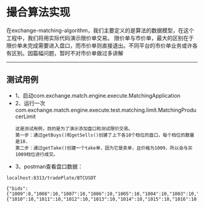 # 撮合算法实现

在exchange-matching-algorithm，我们主要定义的是算法的数据模型，在这个工程中，我们将用实际代码演示限价单交易。
限价单与市价单，最大的区别在于限价单未完成需要进入盘口，而市价单则直接退出。不同平台的市价单业务或许各有区别。因篇幅问题，暂时不对市价单做过多讲解

---

## 测试用例

* 1、启动com.exchange.match.engine.execute.MatchingApplication
* 2、运行一次com.exchange.match.engine.execute.test.matching.limit.MatchingProducerLimit
  ```
  这是测试用例，目的是为了演示添加盘口和测试限价交易。
  第一步：通过getBuys()和getSells()创建了上下各10个档位的盘口，每个档位的数量是10.
  第二步：通过getTake()创建一个take单，因为它是卖单，且价格为1009，所以会与买1009档位进行成交。
  ```
* 3、postman查看盘口数据：

```
localhost:8313/tradePlate/BTCUSDT
  
{"bids":{"1009":8,"1008":10,"1007":10,"1006":10,"1005":10,"1004":10,"1003":10,"1002":10,"1001":10,"1000":10},"asks":{"1010":10,"1011":10,"1012":10,"1013":10,"1014":10,"1015":10,"1016":10,"1017":10,"1018":10,"1019":10}}
```